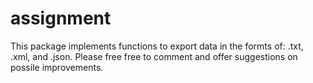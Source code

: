 # assignment
This package implements functions to export data in the formts of: .txt, .xml, and .json. Please free free to comment and offer suggestions on possile improvements.
